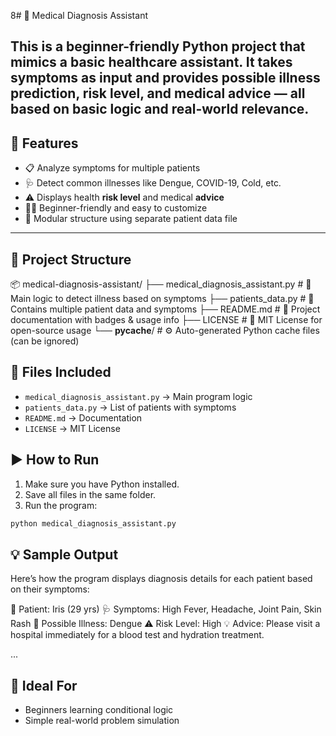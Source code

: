 8# 🏥 Medical Diagnosis Assistant

This is a beginner-friendly Python project that mimics a basic healthcare assistant. It takes symptoms as input and provides possible illness prediction, risk level, and medical advice — all based on basic logic and real-world relevance.
---
## 📌 Features

- 📋 Analyze symptoms for multiple patients  
- 🩺 Detect common illnesses like Dengue, COVID-19, Cold, etc.  
- ⚠️ Displays health **risk level** and medical **advice**  
- 👩‍💻 Beginner-friendly and easy to customize  
- 🔁 Modular structure using separate patient data file  

---

## 📁 Project Structure
📦 medical-diagnosis-assistant/
├── medical_diagnosis_assistant.py   # 💉 Main logic to detect illness based on symptoms
├── patients_data.py                 # 👥 Contains multiple patient data and symptoms
├── README.md                        # 📘 Project documentation with badges & usage info
├── LICENSE                          # 📄 MIT License for open-source usage
└── __pycache__/                     # ⚙️ Auto-generated Python cache files (can be ignored)

## 📁 Files Included

- `medical_diagnosis_assistant.py` → Main program logic
- `patients_data.py` → List of patients with symptoms
- `README.md` → Documentation
- `LICENSE` → MIT License

## ▶️ How to Run

1. Make sure you have Python installed.
2. Save all files in the same folder.
3. Run the program:
```bash
python medical_diagnosis_assistant.py
```
## 💡 Sample Output
Here’s how the program displays diagnosis details for each patient based on their symptoms:

👤 Patient: Iris (29 yrs)
🩺 Symptoms: High Fever, Headache, Joint Pain, Skin Rash
📘 Possible Illness: Dengue
⚠️ Risk Level: High
💡 Advice: Please visit a hospital immediately for a blood test and hydration treatment.

...

## 🎯 Ideal For

- Beginners learning conditional logic
- Simple real-world problem simulation
